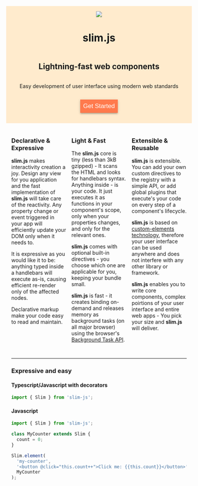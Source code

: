 <style>
  :host(doc-router) #doc h1 {
    margin-bottom: 0;
  }
  :host(doc-router) #doc h2 {
    margin-bottom: 0;
    font-weight: 400;
  }
  .hero {
    text-align: center;
    background-color: blanchedalmond;
    display: flex;
    flex-direction: column;
    align-items: center;
    padding: 1em;
  }
  button {
    display: block;
    background-color: rgba(255,110,64,0.9);
    box-shadow: 0 3px 4px 0 rgb(0 0 0 / 14%), 0 3px 3px -2px rgb(0 0 0 / 20%), 0 1px 8px 0 rgb(0 0 0 / 12%);
    text-decoration: none;
    color: white;
    padding: 0.5rem;
    font-size: 120%;
    border: none;
  }

  .grid {
    display: grid;
    grid-template-columns: 1fr 1fr 1fr;
    grid-gap: 1em;
    padding: 1em;
  }

  .padded {
    padding: 0 1em;
  }

  @media (max-width: 850px) {
    .grid {
      grid-template-columns: 1fr;
    }
    #logo {
      width: 10em;
    }
  }

  @media (max-width: 600px) {
    #logo {
      width: 6em;
    }
  }
</style>

<div class="hero">

<img id="logo" style="display: block; margin: 0 auto;" src="/src/assets/slim3.png">

# **slim.js**

## Lightning-fast web components

Easy development of user interface using modern web standards

<button onclick="window.location.hash = '#/getting-started'">Get Started</button>

</div>

<div class="grid">
  <div class="section">

### Declarative & Expressive

**slim.js** makes interactivity creation a joy. Design any view for you application and the fast implementation of **slim.js** will take care of the reactivity. Any property change or event triggered in your app will efficiently update your DOM only when it needs to.

It is expressive as you would like it to be: anything typed inside a handlebars will execute as-is, causing efficient re-render only of the affected nodes.

Declarative markup make your code easy to read and maintain.

</div>

<div class="section">

### Light & Fast

The **slim.js** core is tiny (less than 3kB gzipped) - It scans the HTML and looks for handlebars syntax. Anything inside - is your code. It just executes it as functions in your component's scope, only when your properties changes, and only for the relevant ones.

**slim.js** comes with optional built-in directives - you choose which one are applicable for you, keeping your bundle small.

**slim.js** is fast - it creates binding on-demand and releases memory as background tasks (on all major browser) using the browser's [Background Task API](https://developer.mozilla.org/en-US/docs/Web/API/Background_Tasks_API).

</div>

<div class="section">

### Extensible & Reusable

**slim.js** is extensible. You can add your own custom directives to the registry with a simple API, or add global plugins that execute's your code on every step of a component's lifecycle.

**slim.js** is based on [custom-elements technology](https://developer.mozilla.org/en-US/docs/Web/Web_Components/Using_custom_elements), therefore your user interface can be used anywhere and does not interfere with any other library or framework.

**slim.js** enables you to write core components, complex poirtions of your user interface and entire web apps - You pick your size and **slim.js** will deliver.

</div>
</div>

<div class="padded">

---

### Expressive and easy

#### Typescript/Javascript with decorators

```typescript
import { Slim } from 'slim-js';
```

#### Javascript

```javascript
import { Slim } from 'slim-js';

class MyCounter extends Slim {
  count = 0;
}

Slim.element(
  'my-counter',
  '<button @click="this.count++">Click me: {{this.count}}</button>',
  MyCounter
);
```

<my-counter></my-counter>

</div>
